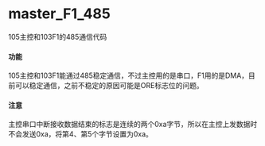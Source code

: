 # master_F1_485
105主控和103F1的485通信代码
#### 功能
105主控和103F1能通过485稳定通信，不过主控用的是串口，F1用的是DMA，目前可以稳定通信，之前不稳定的原因可能是ORE标志位的问题。
#### 注意
主控串口中断接收数据结束的标志是连续的两个0xa字节，所以在主控上发数据时不会发送0xa，将第4、第5个字节设置为0xa。
